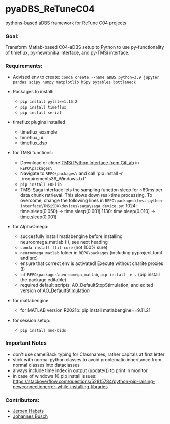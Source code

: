 # pyaDBS_ReTuneC04
pythons-based aDBS framework for ReTune C04 projects

### Goal:
Transform Matlab-based C04-aDBS setup to Python to use py-functionality of
timeflux, py-newronika interface, and py-TMSi interface.

### Requirements:
- Advised env to create:
  `conda create --name aDBS python=3.9 jupyter pandas scipy numpy matplotlib h5py pytables bottleneck`
- Packages to install:
  - `pip install pylsl==1.16.2`
  - `pip install timeflux`
  - `pip install serial`

- timeflux plugins installed
  - timeflux_example
  - timeflux_ui
  - timeflux_dsp

- for TMSi functions:
  - Download or clone <a href="https://gitlab.com/tmsi/tmsi-python-interface">TMSi Python Interface from GitLab</a>
    in `REPO\packages\`
  - Navigate to `REPO\packages\` and call 'pip install -r .\requirements39_Windows.txt'
  - `pip install EDFlib`
  - TMSi Saga interface lets the sampling function sleep for ~60ms per data chunk retrieval. This slows down real-time processing. To overcome, change the following lines in `REPO\packages\tmsi-python-interface\TMSiSDK\devices\saga\saga_device.py`:
    1024: time.sleep(0.050) -> time.sleep(0.001)
    1130: time.sleep(0.010) -> time.sleep(0.001)

- for AlphaOmega:
  - succesfully install matlabengine before installing neuroomega_matlab (!), see next heading
  - `conda install flit-core` (not 100% sure)
  - `neuroomega_matlab` folder in `REPO\packages` (including pyproject.toml and src)
  - ensure that correct env is activated! Execute without charite proxies (!)
  - `cd REPO\packages\neuroomega_matlab`, `pip install -e .`  (pip install the package editable)
  - required default scripts: AO_DefaultStopStimulation, and edited version of AO_DefaultStimulation

- for matlabengine
  - for MATLAB version R2021b: pip install matlabengine==9.11.21
  
- for session setup:
  - `pip install mne-bids`


### Important Notes

- don't use camelBack typing for Classnames, rather capitals at first letter
- stick with normal python classes to avoid problematic inheritance from normal classes into dataclasses
- always include time index in output (update()) to print in monitor
- in case of windows 10 pip install issues: https://stackoverflow.com/questions/52815784/python-pip-raising-newconnectionerror-while-installing-libraries 
 
### Contributors:
- <a href="https://github.com/jgvhabets">Jeroen Habets</a> 
- <a href="https://github.com/jlbusch">Johannes Busch</a> 
